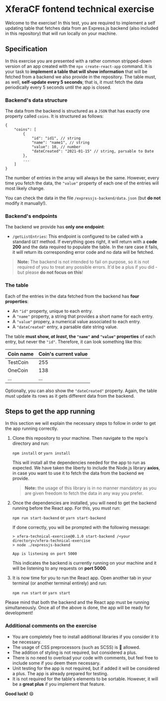 # XferaCF fontend technical exercise
Welcome to the exercise! In this test, you are required to implement a self updating table that fetches data from an Express.js backend (also included in this repository) that will run locally on your machine.


## Specification
In this exercise you are presented with a rather common stripped-down version of an app created with the `npx create-react-app` command. It is your task to **implement a table that will show information** that will be fetched from a backend we also provide in the repository. The table must, as well, **self-update every 5 seconds**; that is, it must fetch the data periodically every 5 seconds until the app is closed.

### Backend's data structure
The data from the backend is structured as a `JSON` that has exactly one property called `coins`. It is structured as follows:
```
{
    "coins": [
        {
            "id": "id1", // string
            "name": "name1", // string
            "value": 10, // number
            "dateCreated": "2021-01-15" // string, parsable to Date
        },
        ...
    ]
}
```
The number of entries in the array will always be the same. However, every time you fetch the data, the `"value"` property of each one of the entries will most likely change.

You can check the data in the file `/expressjs-backend/data.json` (but **do not** modify it manually!).

### Backend's endpoints
The backend we provide has **only one endpoint**:

- `/getListEntries`:  This endpoint is configured to be called with a standard `GET` method. If everything goes right, it will return with a **code 200** and the data required to populate the table. In the rare case it fails, it will return its corresponding error code and no data will be fetched.

>**Note:** The backend is not intended to fail on purpose, so it is not required of you to treat any possible errors. It'd be a plus if you did - but please **do not focus on this**!

### The table
Each of the entries in the data fetched from the backend has **four properties**:

 - An `"id"` property, unique to each entry.
 - A `"name"` property, a string that provides a short name for each entry.
 - A `"value"` propery, a numerical value associated to each entry.
 - A `"dateCreated"` entry, a parsable date string value.

The table **must show, *at least*, the `"name"` and `"value"` properties** of each entry, but never the `"id"`. Therefore, it can look something like this:

|Coin name                      |Coin's current value           |
|-------------------------------|-------------------------------|
|TestCoin                       |255                            |
|OneCoin                        |138                            |
|...                            |...                            |

Optionally, you can also show the `"dateCreated"` property. Again, the table must update its rows as it gets different data from the backend.

## Steps to get the app running
In this section we will explain the necessary steps to follow in order to get the app running correctly.

1. Clone this repository to your machine. Then navigate to the repo's directory and run:

	`npm install` or `yarn install`
	
	This will install all the dependencies needed for the app to run as expected. We have taken the liberty to include the 	  Node.js library **axios**, in case you want to use it to fetch the data from the backend we provide.
	>**Note:** the usage of this library is in no manner mandatory as you are given freedom to fetch the data in any way you prefer.
	
2. Once the dependencies are installed, you will need to get the backend running before the React app. For this, you must run:

	`npm run start-backend` or `yarn start-backend`
	
	If done correctly, you will be prompted with the following message:
	```
	> xfera-technical-exercise@0.1.0 start-backend /<your directory>/xfera-technical-exercise
	> node ./expressjs-backend

	App is listening on port 5000
	```
	This indicates the backend is currently running on your machine and it will be listening to any requests on **port 5000**.

3. It is now time for you to run the React app. Open another tab in your terminal (or another terminal entirely) and run:

	`npm run start` or `yarn start`

Please mind that both the backend and the React app must be running simultaneously. Once all of the above is done, the app will be ready for development!

### Additional comments on the exercise

 - You are completely free to install additional libraries if you consider it to be necessary.
 - The usage of CSS preprocessors (such as SCSS) is 💯 allowed.
 - The addition of styling is not required, but considered a plus.
 - There is no need to overload your code with comments, but feel free to include some if you deem them necessary.
 - Unit testing for the app is not required, but if added it will be considered a plus. The app is already prepared for testing.
 - It is not required for the table's elements to be sortable. However, it will be a **great plus** if you implement that feature.

**Good luck!** 😄
